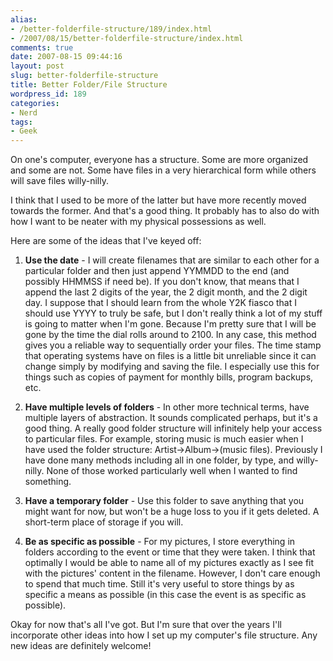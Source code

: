 ```yaml
---
alias:
- /better-folderfile-structure/189/index.html
- /2007/08/15/better-folderfile-structure/index.html
comments: true
date: 2007-08-15 09:44:16
layout: post
slug: better-folderfile-structure
title: Better Folder/File Structure
wordpress_id: 189
categories:
- Nerd
tags:
- Geek
---
```


On one's computer, everyone has a structure.  Some are more organized and some are not.  Some have files in a very hierarchical form while others will save files willy-nilly.

I think that I used to be more of the latter but have more recently moved towards the former.  And that's a good thing.  It probably has to also do with how I want to be neater with my physical possessions as well.

Here are some of the ideas that I've keyed off:




  1. **Use the date** - I will create filenames that are similar to each other for a particular folder and then just append YYMMDD to the end (and possibly HHMMSS if need be).  If you don't know, that means that I append the last 2 digits of the year, the 2 digit month, and the 2 digit day.  I suppose that I should learn from the whole Y2K fiasco that I should use YYYY to truly be safe, but I don't really think a lot of my stuff is going to matter when I'm gone.  Because I'm pretty sure that I will be gone by the time the dial rolls around to 2100.  In any case, this method gives you a reliable way to sequentially order your files.  The time stamp that operating systems have on files is a little bit unreliable since it can change simply by modifying and saving the file.  I especially use this for things such as copies of payment for monthly bills, program backups, etc.


  2. **Have multiple levels of folders** - In other more technical terms, have multiple layers of abstraction.  It sounds complicated perhaps, but it's a good thing.  A really good folder structure will infinitely help your access to particular files.  For example, storing music is much easier when I have used the folder structure: Artist->Album->(music files).  Previously I have done many methods including all in one folder, by type, and willy-nilly.  None of those worked particularly well when I wanted to find something.


  3. **Have a temporary folder** - Use this folder to save anything that you might want for now, but won't be a huge loss to you if it gets deleted.  A short-term place of storage if you will.


  4. **Be as specific as possible** - For my pictures, I store everything in folders according to the event or time that they were taken.  I think that optimally I would be able to name all of my pictures exactly as I see fit with the pictures' content in the filename.  However, I don't care enough to spend that much time.  Still it's very useful to store things by as specific a means as possible (in this case the event is as specific as possible).



Okay for now that's all I've got.  But I'm sure that over the years I'll incorporate other ideas into how I set up my computer's file structure.  Any new ideas are definitely welcome!
